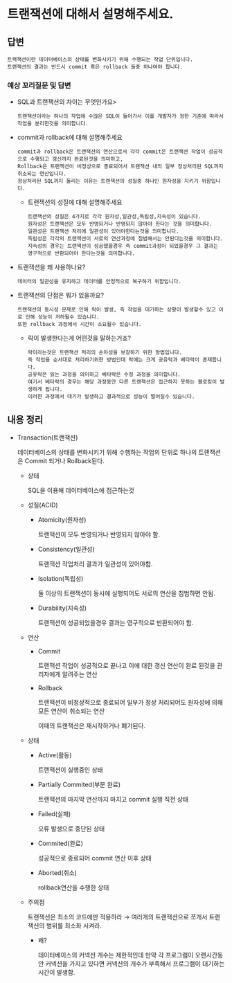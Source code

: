 # 트랜잭션에 대해서 설명해주세요.

## 답변
```
트랙잭션이란 데이터베이스의 상태를 변화시키기 위해 수행되는 작업 단위입니다.
트랜잭션의 결과는 반드시 commit 혹은 rollback 둘중 하나여야 합니다.
```

### 예상 꼬리질문 및 답변

- SQL과 트랜잭션의 차이는 무엇인가요>
  ```
  트랜잭션이라는 하나의 작업에 수많은 SQL이 들어가서 이를 개발자가 정한 기준에 따라서 작업을 분리한것을 의미합니다.
  ```
- commit과 rollback에 대해 설명해주세요
  ```
  commit과 rollback은 트랜잭션의 연산으로서 각각 commit은 트랜잭션 작업이 성공적으로 수행되고 갱신까지 완료된것을 의미하고, 
  Rollback은 트랜잭션이 비정상으로 종료되어서 트랜잭션 내의 일부 정상처리된 SQL까지 취소되는 연산입니다.
  정상처리된 SQL까지 돌리는 이유는 트랜잭션의 성질중 하나인 원자성을 지키기 위함입니다.
  ```
  - 트랜잭션의 성질에 대해 설명해주세요
    ```
    트랜잭션의 성질은 4가지로 각각 원자성,일관성,독립성,지속성이 있습니다.
    원자성은 트랜잭션은 모두 반영되거나 반영되지 않아야 한다는 것을 의미합니다.
    일관성은 트랜잭션 처리에 일관성이 있어야한다는것을 의미합니다.
    독립성은 각각의 트랜잭션이 서로의 연산과정에 침범해서는 안된다는것을 의미합니다.
    지속성의 경우는 트랜잭션이 성공했을경우 즉 commit과정이 되었을경우 그 결과는 영구적으로 반환되어야 한다는것을 의미합니다.
    ```
- 트랜잭션을 왜 사용하나요?
  ```
  데이터의 일관성을 유지하고 데이터를 안정적으로 복구하기 위함입니다.
  ```
- 트랜잭션의 단점은 뭐가 있을까요?
  ```
  트랜잭션의 동시성 문제로 인해 락이 발생, 즉 작업을 대기하는 상황이 발생할수 있고 이로 인해 성능이 저하될수 있습니다.
  또한 rollback 과정에서 시간이 소요될수 있습니다.
  ```
  - 락이 발생한다는게 어떤것을 말하는거죠?
    ```
    락이라는것은 트랜잭션 처리의 순차성을 보장하기 위한 방법입니다. 
    즉 작업을 순서대로 처리하기위한 방법인데 락에는 크게 공유락과 베타락이 존재합니다. 
    공유락은 읽는 과정을 의미하고 베타락은 수정 과정을 의미합니다. 
    여기서 베타락의 경우는 해당 과정동안 다른 트랜잭션은 접근하지 못하는 블로킹이 발생하게 됩니다. 
    이러한 과정에서 대기가 발생하고 결과적으로 성능이 떨어질수 있습니다.
    ```
## 내용 정리

- Transaction(트랜잭션)

  데이터베이스의 상태를 변화시키기 위해 수행하는 작업의 단위로 하나의 트랜잭션은 Commit 되거나 Rollback된다.

    - 상태

      SQL을 이용해 데이터베이스에 접근하는것

    - 성질(ACID)
        - Atomicity(원자성)

          트랜잭션이 모두 반영되거나 반영되지 않아야 함.

        - Consistency(일관성)

          트랜잭션 작업처리 결과가 일관성이 있어야함.

        - Isolation(독립성)

          둘 이상의 트랜잭션이 동시에 실행되어도 서로의 연산을 침범하면 안됨.

        - Durability(지속성)

          트랜잭션이 성공되었을경우 결과는 영구적으로 반환되어야 함.

    - 연산
        - Commit

          트랜잭션 작업이 성공적으로 끝나고 이에 대한 갱신 연산이 완료 된것을 관리자에게 알려주는 연산

        - Rollback

          트랜잭션이 비정상적으로 종료되어 일부가 정상 처리되어도 원자성에 의해 모든 연산이 취소되는 연산

          이때의 트랜잭션은 재시작하거나 폐기된다.

    - 상태
        - Active(활동)

          트랜잭션이 실행중인 상태

        - Partially Commited(부분 완료)

          트랜잭션의 마지막 연산까지 마치고 commit 실행 직전 상태

        - Failed(실패)

          오류 발생으로 중단된 상태

        - Commited(완료)

          성공적으로 종료되어 commit 연산 이후 상태

        - Aborted(취소)

          rollback연산을 수행한 상태

    - 주의점

      트랜잭션은 최소의 코드에만 적용하라 → 여러개의 트랜잭션으로 쪼개서 트랜잭션의 범위를 최소화 시켜라.

        - 왜?

          데이터베이스의 커넥션 개수는 제한적인데 만약 각 프로그램이 오랜시간동안 커넥션을 가지고 있다면 커넥션의 개수가 부족해서 프로그램이 대기하는 시간이 발생함.